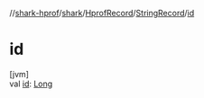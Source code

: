//[shark-hprof](../../../../index.md)/[shark](../../index.md)/[HprofRecord](../index.md)/[StringRecord](index.md)/[id](id.md)

# id

[jvm]\
val [id](id.md): [Long](https://kotlinlang.org/api/latest/jvm/stdlib/kotlin/-long/index.html)
